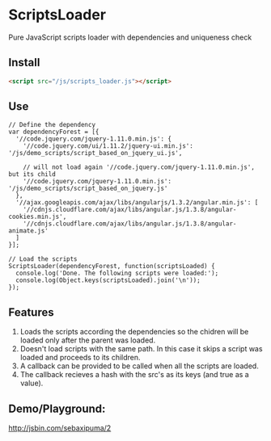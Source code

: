 # ScriptsLoader
Pure JavaScript scripts loader with dependencies and uniqueness check

## Install
```html
<script src="/js/scripts_loader.js"></script>
```

## Use
    // Define the dependency 
    var dependencyForest = [{
      '//code.jquery.com/jquery-1.11.0.min.js': {
        '//code.jquery.com/ui/1.11.2/jquery-ui.min.js': '/js/demo_scripts/script_based_on_jquery_ui.js',
        
        // will not load again '//code.jquery.com/jquery-1.11.0.min.js', but its child
        '//code.jquery.com/jquery-1.11.0.min.js': '/js/demo_scripts/script_based_on_jquery.js'
      },
      '//ajax.googleapis.com/ajax/libs/angularjs/1.3.2/angular.min.js': [
        '//cdnjs.cloudflare.com/ajax/libs/angular.js/1.3.8/angular-cookies.min.js',
        '//cdnjs.cloudflare.com/ajax/libs/angular.js/1.3.8/angular-animate.js'
      ]
    }];
    
    // Load the scripts
    ScriptsLoader(dependencyForest, function(scriptsLoaded) {
      console.log('Done. The following scripts were loaded:');
      console.log(Object.keys(scriptsLoaded).join('\n'));
    });

## Features
1. Loads the scripts according the dependencies so the chidren will be loaded only after the parent was loaded.
2. Doesn't load scripts with the same path. In this case it skips a script was loaded and proceeds to its children.
3. A callback can be provided to be called when all the scripts are loaded.
4. The callback recieves a hash with the src's as its keys (and true as a value).

## Demo/Playground:

http://jsbin.com/sebaxipuma/2
